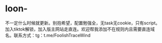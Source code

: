 # loon-
不一定什么时候就更新。别抱希望，配置勉强全，无task无cookie，只有script。加入tiktok解锁，加入版主网站走直连。欢迎帮我添加不在规则内且需要直连域名。联系方式：tg：t.me/FoolishTraceWind
